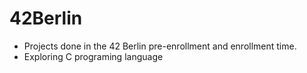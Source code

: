 # 42Berlin

- Projects done in the 42 Berlin pre-enrollment and enrollment time.
- Exploring C programing language
